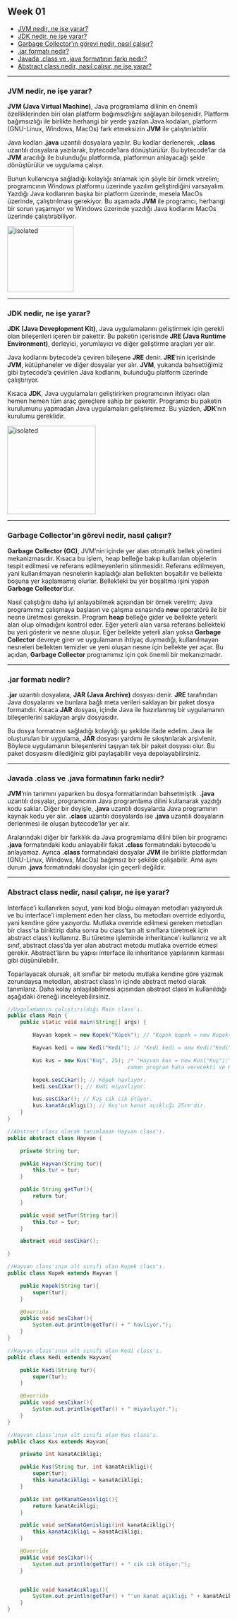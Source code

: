 ## Week 01

- [JVM nedir, ne işe yarar?](#jvm-nedir-ne-işe-yarar)
- [JDK nedir, ne işe yarar?](#jdk-nedir-ne-işe-yarar)
- [Garbage Collector'ın görevi nedir, nasıl çalışır?](#garbage-collectorın-görevi-nedir-nasıl-çalışır)
- [.jar formatı nedir?](#jar-formatı-nedir)
- [Javada .class ve .java formatının farkı nedir?](#javada-class-ve-java-formatının-farkı-nedir)
- [Abstract class nedir, nasıl çalışır, ne işe yarar?](#abstract-class-nedir-nasıl-çalışır-ne-işe-yarar)

___

### JVM nedir, ne işe yarar?
**JVM (Java Virtual Machine)**, Java programlama dilinin en önemli özelliklerinden biri olan platform bağımsızlığını sağlayan bileşenidir. Platform bağımsızlığı ile birlikte herhangi bir yerde yazılan Java kodaları, platform (GNU-Linux, Windows, MacOs) fark etmeksizin **JVM** ile çalıştırılabilir.

Java kodları **.java** uzantılı dosyalara yazılır. Bu kodlar derlenerek, **.class** uzantılı dosyalara yazılarak, bytecode’lara dönüştürülür. Bu bytecode’lar da **JVM** aracılığı ile bulunduğu platformda, platformun anlayacağı şekle dönüştürülür ve uygulama çalışır.

Bunun kullanıcıya sağladığı kolaylığı anlamak için şöyle bir örnek verelim; programcının Windows platformu üzerinde yazılım geliştirdiğini varsayalım. Yazdığı Java kodlarının başka bir platform üzerinde, mesela MacOs üzerinde, çalıştırılması gerekiyor. Bu aşamada **JVM** ile programcı, herhangi bir sorun yaşamıyor ve Windows üzerinde yazdığı Java kodlarını MacOs üzerinde çalıştırabiliyor.

<img src="./images/JVM-table.jpg" alt="isolated" height="150"/>

___

### JDK nedir, ne işe yarar?

**JDK (Java Deveplopment Kit)**, Java uygulamalarını geliştirmek için gerekli olan bileşenleri içeren bir pakettir. Bu paketin içerisinde **JRE (Java Runtime Environment)**, derleyici, yorumlayıcı ve diğer geliştirme araçları yer alır.

Java kodlarını bytecode’a çeviren bileşene **JRE** denir. **JRE**’nin içerisinde **JVM**, kütüphaneler ve diğer dosyalar yer alır. **JVM**, yukarıda bahsettiğimiz gibi bytecode’a çevirilen Java kodlarını, bulunduğu platform üzerinde çalıştırıyor.

Kısaca **JDK**, Java uygulamaları geliştirirken programcının ihtiyacı olan hemen hemen tüm araç gereçlere sahip bir pakettir. Programcı bu paketin kurulumunu yapmadan Java uygulamaları geliştiremez. Bu yüzden, **JDK**’nın kurulumu gereklidir.

<img src="./images/JDK-table.jpg" alt="isolated" height="200"/>

___

### Garbage Collector'ın görevi nedir, nasıl çalışır?

**Garbage Collector (GC)**, JVM’nin içinde yer alan otomatik bellek yönetimi mekanizmasıdır. Kısaca bu işlem, heap belleğe bakıp kullanılan objelerin tespit edilmesi ve referans edilmeyenlerin silinmesidir. Referans edilmeyen, yani kullanılmayan nesnelerin kapladığı alan bellekten boşaltılır ve bellekte boşuna yer kaplamamış olurlar. Bellekteki bu yer boşaltma işini yapan **Garbage Collector**’dur.

Nasıl çalıştığını daha iyi anlayabilmek açısından bir örnek verelim; Java programımız çalışmaya başlasın ve çalışma esnasında **new** operatörü ile bir nesne üretmesi gereksin. Program **heap** belleğe gider ve bellekte yeterli alan olup olmadığını kontrol eder. Eğer yeterli alan varsa referans bellekteki bu yeri gösterir ve nesne oluşur. Eğer bellekte yeterli alan yoksa **Garbage Collector** devreye girer ve uygulamanın ihtiyaç duymadığı, kullanılmayan nesneleri bellekten temizler ve yeni oluşan nesne için bellekte yer açar. Bu açıdan, **Garbage Collector** programımız için çok önemli bir mekanızmadır.

___

### .jar formatı nedir?

**.jar** uzantılı dosyalara, **JAR (Java Archive)** dosyası denir. **JRE** tarafından Java dosyalarını ve bunlara bağlı meta verileri saklayan bir paket dosya formatıdır. Kısaca **JAR** dosyası, içinde Java ile hazırlanmış bir uygulamanın bileşenlerini saklayan arşiv dosyasıdır.

Bu dosya formatının sağladığı kolaylığı şu şekilde ifade edelim. Java ile oluşturulan bir uygulama, **JAR** dosyası yardımı ile sıkıştırılarak arşivlenir.  Böylece uygulamanın bileşenlerini taşıyan tek bir paket dosyası olur. Bu paket dosyasını dilediğiniz gibi paylaşabilir veya depolayabilirsiniz.

___

### Javada .class ve .java formatının farkı nedir?

**JVM**’nin tanımını yaparken bu dosya formatlarından bahsetmiştik. **.java** uzantılı dosyalar, programcının Java programlama dilini kullanarak yazdığı kodu saklar. Diğer bir deyişle, **.java** uzantılı dosyalarda Java programının kaynak kodu yer alır. **.class** uzantılı dosyalarda ise **.java** uzantılı dosyaların derlenmesi ile oluşan bytecode’lar yer alır.

Aralarındaki diğer bir farklılık da Java programlama dilini bilen bir programcı **.java** formatındaki kodu anlayabilir fakat **.class** formatındaki bytecode'u anlayamaz. Ayrıca **.class** formatındaki dosyalar **JVM** ile birlikte platformdan (GNU-Linux, Windows, MacOs) bağımsız bir şekilde çalışabilir. Ama aynı durum **.java** formatındaki dosyalar için geçerli değildir.

___

### Abstract class nedir, nasıl çalışır, ne işe yarar?

Interface’i kullanırken soyut, yani kod bloğu olmayan metodları yazıyorduk ve bu interface’i implement eden her class, bu metodları override ediyordu, yani kendine göre yazıyordu. Mutlaka override edilmesi gereken metodları bir class’ta biriktirip daha sonra bu class’tan alt sınıflara türetmek için abstract class’ı kullanırız. Bu türetme işleminde inheritance’ı kullanırız ve alt sınıf, abstract class’da yer alan abstract metodu mutlaka override etmesi gerekir. Abstract’ların bu yapısı interface ile inheritance yapılarının karması gibi düşünülebilir.

Toparlayacak olursak, alt sınıflar bir metodu mutlaka kendine göre yazmak zorundaysa metodları, abstract class’ın içinde abstract metod olarak tanımlarız. Daha kolay anlaşılabilmesi açısından abstract class’ın kullanıldığı aşağıdaki öreneği inceleyebilirsiniz.

```java
//Uygulamamnın çalıştırıldığı Main class'ı.
public class Main {
    public static void main(String[] args) {

        Hayvan kopek = new Kopek("Köpek"); // "Kopek kopek = new Kopek("Köpek");" şeklinde de yazılabilirdi.

        Hayvan kedi = new Kedi("Kedi"); // "Kedi kedi = new Kedi("Kedi");" şeklinde de yazılabilirdi.

        Kus kus = new Kus("Kuş", 25); /* "Hayvan kus = new Kus("Kuş");" şeklinde de yazılabilirdi fakat "Hayvan kus ..." şeklinde yazıldığı
                                      zaman program hata verecekti ve Kus class'ında tanımlı olan kanatacıklıgı() metodu çalışmayacaktı.*/

        kopek.sesCikar(); // Köpek havlıyor.
        kedi.sesCikar(); // Kedi miyavlıyor.

        kus.sesCikar(); // Kuş cik cik ötüyor.
        kus.kanatAcıklıgı(); // Kuş'un kanat açıklığı 25cm'dir.
    }
}

//Abstract class olarak tanımlanan Hayvan class'ı.
public abstract class Hayvan {

    private String tur;

    public Hayvan(String tur){
        this.tur = tur;
    }

    public String getTur(){
        return tur;
    }

    public void setTur(String tur){
        this.tur = tur;
    }

    abstract void sesCikar();

}

//Hayvan class'ının alt sınıfı olan Kopek class'ı.
public class Kopek extends Hayvan {

    public Kopek(String tur){
        super(tur);
    }

    @Override
    public void sesCikar(){
        System.out.println(getTur() + " havlıyor.");
    }
}

//Hayvan class'ının alt sınıfı olan Kedi class'ı.
public class Kedi extends Hayvan{

    public Kedi(String tur){
        super(tur);
    }

    @Override
    public void sesCikar(){
        System.out.println(getTur() + " miyavlıyor.");
    }
}

//Hayvan class'ının alt sınıfı olan Kus class'ı.
public class Kus extends Hayvan{

    private int kanatAcikligi;

    public Kus(String tur, int kanatAcikligi){
        super(tur);
        this.kanatAcikligi = kanatAcikligi;
    }

    public int getKanatGenisligi(){
        return kanatAcikligi;
    }

    public void setKanatGenisligi(int kanatAcikligi){
        this.kanatAcikligi = kanatAcikligi;
    }

    @Override
    public void sesCikar(){
        System.out.println(getTur() + " cik cik ötüyor.");
    }


    public void kanatAcıklıgı(){
        System.out.println(getTur() + "'un kanat açıklığı " + kanatAcikligi + "cm'dir.");
    }
}
```
